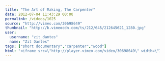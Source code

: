 ```yaml
---
title: "The Art of Making, The Carpenter"
date: 2012-07-04 11:43:29 00:00
permalink: /videos/1025
source: "http://vimeo.com/30698649"
thumbnail: "http://b.vimeocdn.com/ts/212/645/212645621_1280.jpg"
user:
  username: "zit_dantes"
  name: "Zit Dantes"
tags: ["short documentary","carpenter","wood"]
html: "<iframe src=\"http://player.vimeo.com/video/30698649\" width=\"1280\" height=\"640\" frameborder=\"0\" webkitAllowFullScreen mozallowfullscreen allowFullScreen></iframe>"
---
```


